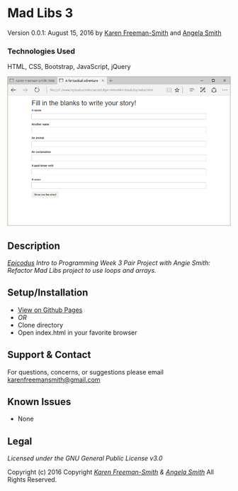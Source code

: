 # Mad Libs 3
Version 0.0.1: August 15, 2016
by [Karen Freeman-Smith](https://karenfreemansmith.github.io) and [Angela Smith](https://github.com/avksmit2)

### Technologies Used
HTML, CSS, Bootstrap, JavaScript, jQuery

![screenshot of project running](screenshot.png)

## Description
*[Epicodus](http://epicodus.com) Intro to Programming Week 3 Pair Project with Angie Smith: Refactor Mad Libs project to use loops and arrays.*

## Setup/Installation
* [View on Github Pages](https://karenfreemansmith.github.io/Epic-IntroWk3-MadLibs)
* _OR_
* Clone directory
* Open index.html in your favorite browser

## Support & Contact
For questions, concerns, or suggestions please email karenfreemansmith@gmail.com

## Known Issues
* None

## Legal
*Licensed under the GNU General Public License v3.0*

Copyright (c) 2016 Copyright _[Karen Freeman-Smith](https://karenfreemansmith.github.io) & [Angela Smith](https://github.com/avksmit2)_ All Rights Reserved.
